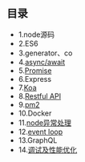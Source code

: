 ## 目录
- 1.node源码
- 2.ES6
- 3.generator、co
- 4.[async/await](https://github.com/aiyajingjing/nodejs-study/blob/master/async/async.md)
- 5.[Promise](https://github.com/aiyajingjing/nodejs-study/blob/master/Promise/promise.md)
- 6.Express
- 7.[Koa](https://github.com/aiyajingjing/nodejs-study/blob/master/Koa/Koa.md)
- 8.[Restful API](https://github.com/aisuhua/restful-api-design-references)
- 9.[pm2](https://github.com/aiyajingjing/nodejs-study/blob/master/pm2/pm2.md)
- 10.Docker
- 11.[node异常处理](https://github.com/aiyajingjing/nodejs-study/blob/master/Error/error.md)
- 12.[event loop](https://github.com/aiyajingjing/nodejs-study/blob/master/Eventloop/eventloop.md)
- 13.GraphQL
- 14.[调试及性能优化](https://github.com/nswbmw/node-in-debugging)

